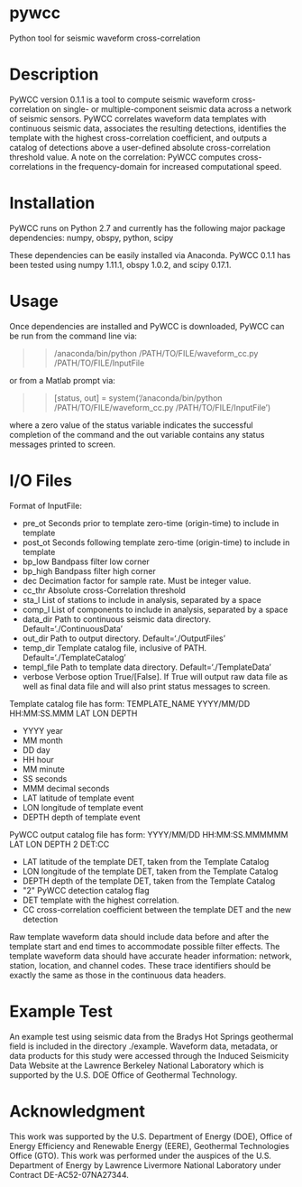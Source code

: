 # pywcc
Python tool for seismic waveform cross-correlation

Description
===========

PyWCC version 0.1.1 is a tool to compute seismic waveform cross-correlation on 
single- or multiple-component seismic data across a network of seismic sensors. 
PyWCC correlates waveform data templates with continuous seismic data, associates 
the resulting detections, identifies the template with the highest cross-correlation
coefficient, and outputs a catalog of detections above a user-defined absolute 
cross-correlation threshold value. A note on the correlation: PyWCC computes 
cross-correlations in the frequency-domain for increased computational speed. 


Installation
============

PyWCC runs on Python 2.7 and currently has the following major package dependencies: 
numpy, obspy, python, scipy

These dependencies can be easily installed via Anaconda. PyWCC 0.1.1 has been tested
using numpy 1.11.1, obspy 1.0.2, and scipy 0.17.1.


Usage
=====

Once dependencies are installed and PyWCC is downloaded, PyWCC can be run from the 
command line via: 

>> /anaconda/bin/python /PATH/TO/FILE/waveform_cc.py /PATH/TO/FILE/InputFile

or from a Matlab prompt via:

>> [status, out] = system(‘/anaconda/bin/python /PATH/TO/FILE/waveform_cc.py /PATH/TO/FILE/InputFile’)

where a zero value of the status variable indicates the successful completion of 
the command and the out variable contains any status messages printed to screen.


I/O Files
=========

Format of InputFile:
* pre_ot     Seconds prior to template zero-time (origin-time) to include in template
* post_ot    Seconds following template zero-time (origin-time) to include in template
* bp_low     Bandpass filter low corner
* bp_high    Bandpass filter high corner
* dec        Decimation factor for sample rate. Must be integer value.
* cc_thr     Absolute cross-Correlation threshold
* sta_l      List of stations to include in analysis, separated by a space
* comp_l     List of components to include in analysis, separated by a space
* data_dir   Path to continuous seismic data directory. Default=‘./ContinuousData’
* out_dir    Path to output directory. Default=‘./OutputFiles’
* temp_dir   Template catalog file, inclusive of PATH. Default=‘./TemplateCatalog’
* templ_file Path to template data directory. Default=‘./TemplateData’
* verbose    Verbose option True/[False]. If True will output raw data file as well
           as final data file and will also print status messages to screen.

Template catalog file has form:
TEMPLATE_NAME YYYY/MM/DD HH:MM:SS.MMM LAT LON DEPTH
* YYYY year
* MM month
* DD day
* HH hour
* MM minute
* SS seconds
* MMM decimal seconds
* LAT latitude of template event
* LON longitude of template event
* DEPTH depth of template event 

PyWCC output catalog file has form:
YYYY/MM/DD HH:MM:SS.MMMMMM LAT LON DEPTH 2 DET:CC
* LAT latitude of the template DET, taken from the Template Catalog
* LON longitude of the template DET, taken from the Template Catalog
* DEPTH depth of the template DET, taken from the Template Catalog
* "2" PyWCC detection catalog flag
* DET template with the highest correlation.
* CC cross-correlation coefficient between the template DET and the new detection

Raw template waveform data should include data before and after the template start
and end times to accommodate possible filter effects. The template waveform data 
should have accurate header information: network, station, location, and channel 
codes. These trace identifiers should be exactly the same as those in the 
continuous data headers. 


Example Test
============

An example test using seismic data from the Bradys Hot Springs geothermal field
is included in the directory ./example. Waveform data, metadata, or data products 
for this study were accessed through the Induced Seismicity Data Website at the 
Lawrence Berkeley National Laboratory which is supported by the U.S. DOE Office 
of Geothermal Technology.


Acknowledgment
==============

This work was supported by the U.S. Department of Energy (DOE), Office of Energy 
Efficiency and Renewable Energy (EERE), Geothermal Technologies Office (GTO). This 
work was performed under the auspices of the U.S. Department of Energy by Lawrence 
Livermore National Laboratory under Contract DE-AC52-07NA27344.
